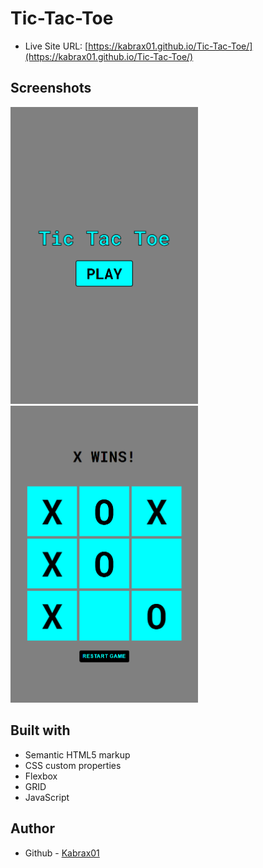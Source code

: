 # Tic-Tac-Toe

- Live Site URL: [https://kabrax01.github.io/Tic-Tac-Toe/](https://kabrax01.github.io/Tic-Tac-Toe/)

## Screenshots

<img src="/img/ss_TT_3.png" width="300">
<img src="/img/ss_TTT_2.png" width="300">


## Built with

- Semantic HTML5 markup
- CSS custom properties
- Flexbox
- GRID
- JavaScript

## Author

- Github - [Kabrax01](https://github.com/Kabrax01)
